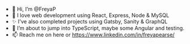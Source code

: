 - 👋 Hi, I’m @FreyaP
- 👀 I love web development using React, Express, Node & MySQL
- ✨ I've also completed projects using Gatsby, Sanity & GraphQL
- 🌱 I’m about to jump into TypeScript, maybe some Angular and testing.
- 📫 Reach me on here or https://www.linkedin.com/in/freyapearse/ 

<!---
FreyaP/FreyaP is a ✨ special ✨ repository because its `README.md` (this file) appears on your GitHub profile.
You can click the Preview link to take a look at your changes.
--->
